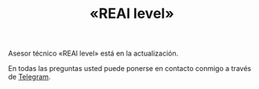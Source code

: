 ﻿---
layout: post-ea

group: El consejero téchnico
title: «REAl level»
meta: REAl level
logo: real_level.svg
order: 2

category: ea

og: img/og-real-level.jpg

lang: es
ref: real_level
---

Asesor técnico «REAl level» está en la actualización.

En todas las preguntas usted puede ponerse en contacto conmigo a través de <a href="https://t.me/chutkoy" target="_blank">Telegram</a>.
